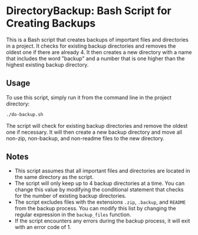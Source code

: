 # DirectoryBackup: Bash Script for Creating Backups

This is a Bash script that creates backups of important files and directories in a project. It checks for existing backup directories and removes the oldest one if there are already 4. It then creates a new directory with a name that includes the word "backup" and a number that is one higher than the highest existing backup directory.

## Usage

To use this script, simply run it from the command line in the project directory:

```Bash
./do-backup.sh
```

The script will check for existing backup directories and remove the oldest one if necessary. It will then create a new backup directory and move all non-zip, non-backup, and non-readme files to the new directory.

## Notes

- This script assumes that all important files and directories are located in the same directory as the script.
- The script will only keep up to 4 backup directories at a time. You can change this value by modifying the conditional statement that checks for the number of existing backup directories.
- The script excludes files with the extensions `.zip`, `.backup`, and `README` from the backup process. You can modify this list by changing the regular expression in the `backup_files` function.
- If the script encounters any errors during the backup process, it will exit with an error code of 1.
